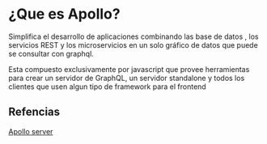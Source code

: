 # **¿Que es Apollo?**

Simplifica el desarrollo de aplicaciones combinando las base de datos , los servicios REST y los microservicios en un solo gráfico de datos que puede se consultar con graphql.

Esta compuesto exclusivamente por javascript que provee herramientas para crear un servidor de GraphQL, un servidor standalone y todos los clientes que usen algun tipo de framework para el frontend


## **Refencias**

[Apollo server](https://www.apollographql.com/docs/apollo-server/)